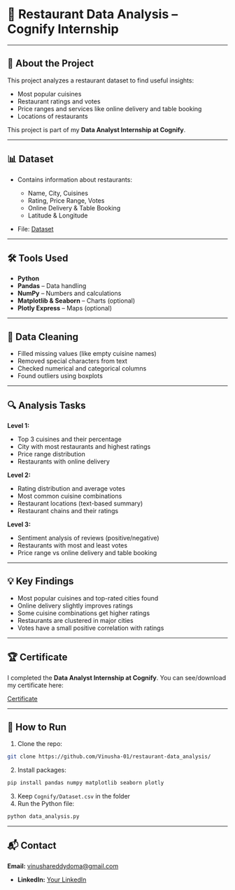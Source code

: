 
# 🍴 Restaurant Data Analysis – Cognify Internship

---

## 📖 About the Project 

This project analyzes a restaurant dataset to find useful insights:

* Most popular cuisines
* Restaurant ratings and votes
* Price ranges and services like online delivery and table booking
* Locations of restaurants

This project is part of my **Data Analyst Internship at Cognify**.

---

## 📊 Dataset

* Contains information about restaurants:

  * Name, City, Cuisines
  * Rating, Price Range, Votes
  * Online Delivery & Table Booking
  * Latitude & Longitude
* File: [Dataset](Cognify/Dataset%20.csv)

---

## 🛠 Tools Used

* **Python**
* **Pandas** – Data handling
* **NumPy** – Numbers and calculations
* **Matplotlib & Seaborn** – Charts (optional)
* **Plotly Express** – Maps (optional)

---

## 🧹 Data Cleaning

* Filled missing values (like empty cuisine names)
* Removed special characters from text
* Checked numerical and categorical columns
* Found outliers using boxplots

---

## 🔍 Analysis Tasks

**Level 1:**

* Top 3 cuisines and their percentage
* City with most restaurants and highest ratings
* Price range distribution
* Restaurants with online delivery

**Level 2:**

* Rating distribution and average votes
* Most common cuisine combinations
* Restaurant locations (text-based summary)
* Restaurant chains and their ratings

**Level 3:**

* Sentiment analysis of reviews (positive/negative)
* Restaurants with most and least votes
* Price range vs online delivery and table booking

---

## 💡 Key Findings

* Most popular cuisines and top-rated cities found
* Online delivery slightly improves ratings
* Some cuisine combinations get higher ratings
* Restaurants are clustered in major cities
* Votes have a small positive correlation with ratings

---

## 🏆 Certificate

I completed the **Data Analyst Internship at Cognify**.
You can see/download my certificate here:

[Certificate](Cognify/Doma%20Vinusha%20Reddy%20(1).pdf)


---

## 🚀 How to Run

1. Clone the repo:

```bash
git clone https://github.com/Vinusha-01/restaurant-data_analysis/
```

2. Install packages:

```bash
pip install pandas numpy matplotlib seaborn plotly
```

3. Keep `Cognify/Dataset.csv` in the folder
4. Run the Python file:

```bash
python data_analysis.py
```

---

## 📬 Contact

**Email:** vinushareddydoma@gmail.com

* **LinkedIn:** [Your LinkedIn](https://www.linkedin.com/in/vinusha-reddy-a6aa132b3/)
